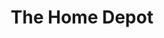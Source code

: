 ---
title: "The Home Depot"
url: /jacksonville/the-home-depot-southside-boulevard/
shop: Baumarkt
---